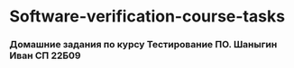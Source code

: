 # Software-verification-course-tasks

### Домашние задания по курсу Тестирование ПО. Шаныгин Иван СП 22Б09
